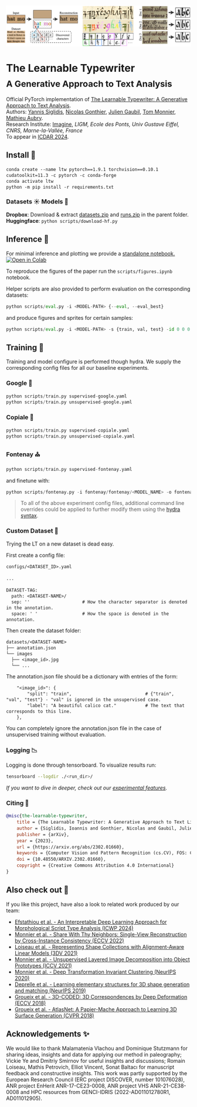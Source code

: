 ![teaser.png](./.media/teaser.png)

# The Learnable Typewriter <br><sub>A Generative Approach to Text Analysis</sub>
Official PyTorch implementation of [The Learnable Typewriter: A Generative Approach to Text Αnalysis](https://imagine.enpc.fr/~siglidii/learnable-typewriter/).  
Authors: [Yannis Siglidis](https://imagine.enpc.fr/~siglidii/), [Nicolas Gonthier](https://perso.telecom-paristech.fr/gonthier/), [Julien Gaubil](https://juliengaubil.github.io/), [Tom Monnier](https://www.tmonnier.com/), [Mathieu Aubry](http://imagine.enpc.fr/~aubrym/).  
Research Institute: [Imagine](https://imagine.enpc.fr/), _LIGM, Ecole des Ponts, Univ Gustave Eiffel, CNRS, Marne-la-Vallée, France_  
To appear in [ICDAR 2024](https://icdar2024.net/).

## Install :seedling:
```shell
conda create --name ltw pytorch==1.9.1 torchvision==0.10.1 cudatoolkit=11.3 -c pytorch -c conda-forge
conda activate ltw
python -m pip install -r requirements.txt
```

### Datasets :sunny: Models :hammer:
**Dropbox**: Download & extract [datasets.zip](https://www.dropbox.com/s/0fa9hcbfu9vr3t2/datasets.zip?dl=0) and [runs.zip](https://www.dropbox.com/s/c4c7lbp1ydqs9dj/runs.zip?dl=0) in the parent folder.  
**Huggingface**: `python scripts/download-hf.py`

## Inference :peach:
For minimal inference and plotting we provide a [standalone notebook. ![Open in Colab](https://colab.research.google.com/assets/colab-badge.svg)](https://colab.research.google.com/drive/1yDL_HGncDiMzShA7c-OZYOgYrb1_qqGf)

To reproduce the figures of the paper run the `scripts/figures.ipynb` notebook.

Helper scripts are also provided to perform evaluation on the corresponding datasets:

```python
python scripts/eval.py -i <MODEL-PATH> {--eval, --eval_best}
```

and produce figures and sprites for certain samples:

```python
python scripts/eval.py -i <MODEL-PATH> -s {train, val, test} -id 0 0 0 -is 1 2 3 --plot_sprites
```

## Training :blossom:
Training and model configure is performed though hydra.
We supply the corresponding config files for all our baseline experiments.

### Google :newspaper:
```python
python scripts/train.py supervised-google.yaml
python scripts/train.py unsupervised-google.yaml
```

### Copiale :scroll:
```python 
python scripts/train.py supervised-copiale.yaml
python scripts/train.py unsupervised-copiale.yaml
```

### Fontenay :church:
```python
python scripts/train.py supervised-fontenay.yaml
```

and finetune with:

```python
python scripts/fontenay.py -i fontenay/fontenay/<MODEL_NAME> -o fontenay/fontenay-ft/ --max_epochs 150 -k "training.optimizer.lr=0.001"
```

> To all of the above experiment config files, additional command line overrides could be applied to further modify them using the [hydra syntax](https://hydra.cc/docs/advanced/override_grammar/basic/).

### Custom Dataset :floppy_disk:
Trying the LT on a new dataset is dead easy.

First create a config file:

```
configs/<DATASET_ID>.yaml

...

DATASET-TAG:
  path: <DATASET-NAME>/
  sep: ''                    # How the character separator is denoted in the annotation. 
  space: ' '                 # How the space is denoted in the annotation.
```

Then create the dataset folder:

```
datasets/<DATASET-NAME>
├── annotation.json
└── images
  ├── <image_id>.jpg
  └── ...
```

The annotation.json file should be a dictionary with entries of the form:
```
    "<image_id>": {
        "split": "train",                            # {"train", "val", "test"} - "val" is ignored in the unsupervised case.
        "label": "A beautiful calico cat."           # The text that corresponds to this line.
    },
```

You can completely ignore the annotation.json file in the case of unsupervised training without evaluation.


### Logging :chart_with_downwards_trend:
Logging is done through tensorboard. To visualize results run:

```bash
tensorboard --logdir ./<run_dir>/
```

_If you want to dive in deeper, check out our [experimental features](https://github.com/ysig/learnable-typewriter/blob/main/EXPERIMENTAL.md)._

### Citing :dizzy:

```bibtex
@misc{the-learnable-typewriter,
	title = {The Learnable Typewriter: A Generative Approach to Text Line Analysis},
	author = {Siglidis, Ioannis and Gonthier, Nicolas and Gaubil, Julien and Monnier, Tom and Aubry, Mathieu},
	publisher = {arXiv},
	year = {2023},
	url = {https://arxiv.org/abs/2302.01660},
	keywords = {Computer Vision and Pattern Recognition (cs.CV), FOS: Computer and information sciences, FOS: Computer and information sciences},
	doi = {10.48550/ARXIV.2302.01660},
	copyright = {Creative Commons Attribution 4.0 International}
}
```

## Also check out :rainbow:
If you like this project, have also a look to related work produced by our team:

- [Efstathiou et al. - An Interpretable Deep Learning Approach for Morphological Script Type Analysis (ICWP 2024)](https://learnable-typewriter-pal.github.io/)
- [Monnier et al. - Share With Thy Neighbors: Single-View Reconstruction by Cross-Instance Consistency (ECCV 2022)](https://www.tmonnier.com/UNICORN/)
- [Loiseau et al. - Representing Shape Collections with Alignment-Aware Linear Models (3DV 2021)](https://romainloiseau.github.io/deep-linear-shapes/)
- [Monnier et al. - Unsupervised Layered Image Decomposition into Object Prototypes (ICCV 2021)](https://arxiv.org/abs/2006.11132)
- [Monnier et al. - Deep Transformation Invariant Clustering (NeurIPS 2020)](https://arxiv.org/abs/2006.11132)
- [Deprelle et al. - Learning elementary structures for 3D shape generation and matching (NeurIPS 2019)](https://arxiv.org/abs/1908.04725)
- [Groueix et al. - 3D-CODED: 3D Correspondences by Deep Deformation (ECCV 2018)](https://arxiv.org/abs/1806.05228)
- [Groueix et al. - AtlasNet: A Papier-Mache Approach to Learning 3D Surface Generation (CVPR 2018)](https://arxiv.org/abs/1802.05384)


## Acknowledgements :sparkles:
We would like to thank Malamatenia Vlachou and Dominique Stutzmann for sharing ideas, insights and data for applying our method in paleography; Vickie Ye and Dmitriy Smirnov for useful insights and discussions; Romain Loiseau, Mathis Petrovich, Elliot Vincent, Sonat Baltacı for manuscript feedback and constructive insights. This work was partly supported by the European Research Council (ERC project DISCOVER, number 101076028), ANR project EnHerit ANR-17-CE23-0008, ANR project VHS ANR-21-CE38-0008 and HPC resources from GENCI-IDRIS (2022-AD011012780R1, AD011012905).
